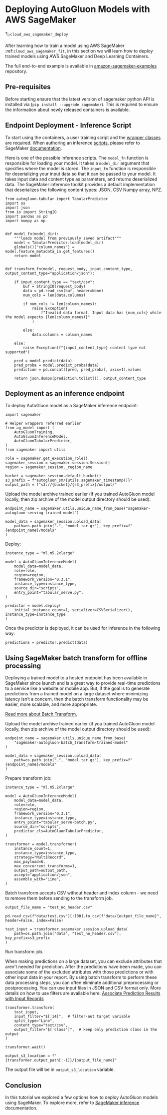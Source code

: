 # Deploying AutoGluon Models with AWS SageMaker
:label:`cloud_aws_sagemaker_deploy`

After learning how to train a model using AWS SageMaker :ref:`cloud_aws_sagemaker_fit`, in this section we will learn how to deploy 
trained models using AWS SageMaker and Deep Learning Containers. 

The full end-to-end example is available in [amazon-sagemaker-examples](https://github.com/aws/amazon-sagemaker-examples/tree/master/advanced_functionality/autogluon-tabular-containers) repository.

## Pre-requisites
Before starting ensure that the latest version of sagemaker python API is installed via (`pip install --upgrade sagemaker`). 
This is required to ensure the information about newly released containers is available.

## Endpoint Deployment - Inference Script

To start using the containers, a user training script and the [wrapper classes](https://github.com/aws/amazon-sagemaker-examples/blob/master/advanced_functionality/autogluon-tabular-containers/ag_model.py) are required.
When authoring an inference [scripts](https://github.com/aws/amazon-sagemaker-examples/blob/master/advanced_functionality/autogluon-tabular-containers/scripts/), 
please refer to SageMaker [documentation](https://docs.aws.amazon.com/sagemaker/latest/dg/adapt-inference-container.html).

Here is one of the possible inference scripts. The `model_fn` function is responsible for loading your model. It takes a `model_dir` 
argument that specifies where the model is stored. The `input_fn` function is responsible for deserializing your input data so that 
it can be passed to your model. It takes input data and content type as parameters, and returns deserialized data. 
The SageMaker inference toolkit provides a default implementation that deserializes the following content types: JSON, CSV Numpy array, NPZ.

```{.python}
from autogluon.tabular import TabularPredictor
import os
import json
from io import StringIO
import pandas as pd
import numpy as np


def model_fn(model_dir):
    """loads model from previously saved artifact"""
    model = TabularPredictor.load(model_dir)
    globals()["column_names"] = model.feature_metadata_in.get_features()
    return model


def transform_fn(model, request_body, input_content_type, output_content_type="application/json"):

    if input_content_type == "text/csv":
        buf = StringIO(request_body)
        data = pd.read_csv(buf, header=None)
        num_cols = len(data.columns)

        if num_cols != len(column_names):
            raise Exception(
                f"Invalid data format. Input data has {num_cols} while the model expects {len(column_names)}"
            )

        else:
            data.columns = column_names

    else:
        raise Exception(f"{input_content_type} content type not supported")

    pred = model.predict(data)
    pred_proba = model.predict_proba(data)
    prediction = pd.concat([pred, pred_proba], axis=1).values

    return json.dumps(prediction.tolist()), output_content_type
```

## Deployment as an inference endpoint

To deploy AutoGluon model as a SageMaker inference endpoint:

```{.python}
import sagemaker

# Helper wrappers referred earlier
from ag_model import (
    AutoGluonTraining,
    AutoGluonInferenceModel,
    AutoGluonTabularPredictor,
)
from sagemaker import utils

role = sagemaker.get_execution_role()
sagemaker_session = sagemaker.session.Session()
region = sagemaker_session._region_name

bucket = sagemaker_session.default_bucket()
s3_prefix = f"autogluon_sm/{utils.sagemaker_timestamp()}"
output_path = f"s3://{bucket}/{s3_prefix}/output/"
```

Upload the model archive trained earlier (if you trained AutoGluon model locally, then zip archive of the model output directory should be used):

```{.python}
endpoint_name = sagemaker.utils.unique_name_from_base("sagemaker-autogluon-serving-trained-model")

model_data = sagemaker_session.upload_data(
    path=os.path.join(".", "model.tar.gz"), key_prefix=f"{endpoint_name}/models"
)
```

Deploy:

```{.python}
instance_type = "ml.m5.2xlarge"

model = AutoGluonInferenceModel(
    model_data=model_data,
    role=role,
    region=region,
    framework_version="0.3.1",
    instance_type=instance_type,
    source_dir="scripts",
    entry_point="tabular_serve.py",
)

predictor = model.deploy(
    initial_instance_count=1, serializer=CSVSerializer(), instance_type=instance_type
)
```

Once the predictor is deployed, it can be used for inference in the following way:

```{.python}
predictions = predictor.predict(data)
```

## Using SageMaker batch transform for offline processing

Deploying a trained model to a hosted endpoint has been available in SageMaker since launch and is a great way to provide real-time 
predictions to a service like a website or mobile app. But, if the goal is to generate predictions from a trained model on a large 
dataset where minimizing latency isn’t a concern, then the batch transform functionality may be easier, more scalable, and more appropriate.

[Read more about Batch Transform.](https://docs.aws.amazon.com/sagemaker/latest/dg/batch-transform.html)

Upload the model archive trained earlier (if you trained AutoGluon model locally, then zip archive of the model output directory should be used):

```{.python}
endpoint_name = sagemaker.utils.unique_name_from_base(
    "sagemaker-autogluon-batch_transform-trained-model"
)

model_data = sagemaker_session.upload_data(
    path=os.path.join(".", "model.tar.gz"), key_prefix=f"{endpoint_name}/models"
)
```

Prepare transform job:

```{.python}
instance_type = "ml.m5.2xlarge"

model = AutoGluonInferenceModel(
    model_data=model_data,
    role=role,
    region=region,
    framework_version="0.3.1",
    instance_type=instance_type,
    entry_point="tabular_serve-batch.py",
    source_dir="scripts",
    predictor_cls=AutoGluonTabularPredictor,
)

transformer = model.transformer(
    instance_count=1,
    instance_type=instance_type,
    strategy="MultiRecord",
    max_payload=6,
    max_concurrent_transforms=1,
    output_path=output_path,
    accept="application/json",
    assemble_with="Line",
)
```

Batch transform accepts CSV without header and index column - we need to remove them before sending to the transform job.

```{.python}
output_file_name = "test_no_header.csv"

pd.read_csv(f"data/test.csv")[:100].to_csv(f"data/{output_file_name}", header=False, index=False)

test_input = transformer.sagemaker_session.upload_data(
    path=os.path.join("data", "test_no_header.csv"), key_prefix=s3_prefix
)
```

Run transform job.

When making predictions on a large dataset, you can exclude attributes that aren't needed for prediction. After the predictions have been made, you can 
associate some of the excluded attributes with those predictions or with other input data in your report. By using batch transform to perform these data 
processing steps, you can often eliminate additional preprocessing or postprocessing. You can use input files in JSON and CSV format only. 
More details on how to use filters are available here: [Associate Prediction Results with Input Records](https://docs.aws.amazon.com/sagemaker/latest/dg/batch-transform-data-processing.html)

```{.python}
transformer.transform(
    test_input,
    input_filter="$[:14]",  # filter-out target variable
    split_type="Line",
    content_type="text/csv",
    output_filter="$['class']",  # keep only prediction class in the output
)

transformer.wait()

output_s3_location = f"{transformer.output_path[:-1]}/{output_file_name}"
```

The output file will be in `output_s3_location` variable.

## Conclusion

In this tutorial we explored a few options how to deploy AutoGluon models using SageMaker. To explore more, refer to 
[SageMaker inference](https://docs.aws.amazon.com/sagemaker/latest/dg/deploy-model.html) documentation.
